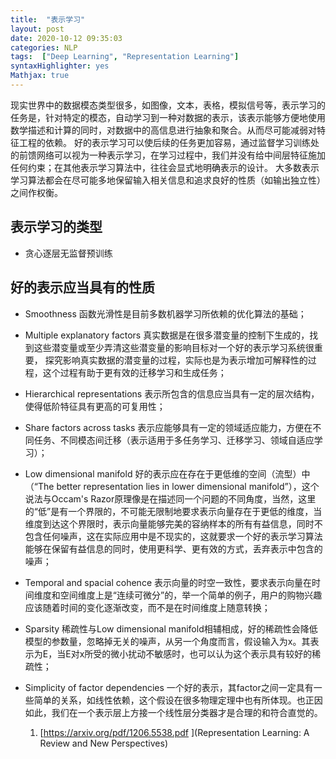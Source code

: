 ```yaml
---
title:  "表示学习"
layout: post
date: 2020-10-12 09:35:03
categories: NLP
tags:  ["Deep Learning", "Representation Learning"]
syntaxHighlighter: yes
Mathjax: true
---
```



现实世界中的数据模态类型很多，如图像，文本，表格，模拟信号等，表示学习的任务是，针对特定的模态，自动学习到一种对数据的表示，该表示能够方便地使用数学描述和计算的同时，对数据中的高信息进行抽象和聚合。从而尽可能减弱对特征工程的依赖。
好的表示学习可以使后续的任务更加容易，通过监督学习训练处的前馈网络可以视为一种表示学习，在学习过程中，我们并没有给中间层特征施加任何约束；在其他表示学习算法中，往往会显式地明确表示的设计。
大多数表示学习算法都会在尽可能多地保留输入相关信息和追求良好的性质（如输出独立性）之间作权衡。

## 表示学习的类型

- 贪心逐层无监督预训练



## 好的表示应当具有的性质

- Smoothness
函数光滑性是目前多数机器学习所依赖的优化算法的基础；

- Multiple explanatory factors
真实数据是在很多潜变量的控制下生成的，找到这些潜变量或至少弄清这些潜变量的影响目标对一个好的表示学习系统很重要，
探究影响真实数据的潜变量的过程，实际也是为表示增加可解释性的过程，这个过程有助于更有效的迁移学习和生成任务；

- Hierarchical representations
表示所包含的信息应当具有一定的层次结构，使得低阶特征具有更高的可复用性；

- Share factors across tasks
表示应能够具有一定的领域适应能力，方便在不同任务、不同模态间迁移（表示适用于多任务学习、迁移学习、领域自适应学习）；

- Low dimensional manifold
好的表示应在存在于更低维的空间（流型）中（“The better representation lies in lower dimensional manifold”），这个说法与Occam's Razor原理像是在描述同一个问题的不同角度，当然，这里的“低”是有一个界限的，不可能无限制地要求表示向量存在于更低的维度，当维度到达这个界限时，表示向量能够完美的容纳样本的所有有益信息，同时不包含任何噪声，这在实际应用中是不现实的，这就要求一个好的表示学习算法能够在保留有益信息的同时，使用更科学、更有效的方式，丢弃表示中包含的噪声；

- Temporal and spacial cohence
表示向量的时空一致性，要求表示向量在时间维度和空间维度上是“连续可微分”的，举一个简单的例子，用户的购物兴趣应该随着时间的变化逐渐改变，而不是在时间维度上随意转换；

- Sparsity
稀疏性与Low dimensional manifold相辅相成，好的稀疏性会降低模型的参数量，忽略掉无关的噪声，从另一个角度而言，假设输入为x。其表示为E，当E对x所受的微小扰动不敏感时，也可以认为这个表示具有较好的稀疏性；

- Simplicity of factor dependencies
一个好的表示，其factor之间一定具有一些简单的关系，如线性依赖，这个假设在很多物理定理中也有所体现。也正因如此，我们在一个表示层上方接一个线性层分类器才是合理的和符合直觉的。

	1. [https://arxiv.org/pdf/1206.5538.pdf ](Representation Learning: A Review and New Perspectives)
